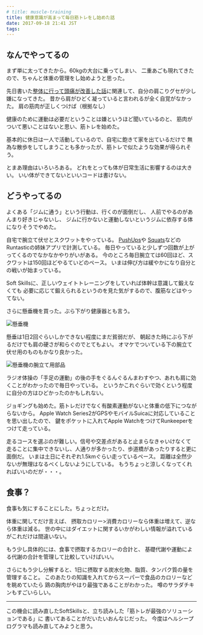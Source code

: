 ```yaml
---
# title: muscle-training
title: 健康意識が高まって毎日筋トレをし始めた話
date: 2017-09-18 21:41 JST
tags:
---
```


## なんでやってるの

まず単に太ってきたから。60kgの大台に乗ってしまい、
二重あごも現れてきたので、ちゃんと体重の管理をし始めようと思った。

先日書いた[整体に行って頭痛が改善した話](/entry/posture-and-headache/)に関連して、自分の肩こりグセが少し嫌になってきた。
昔から肩がひどく凝っていると言われるが全く自覚がなかった。
肩の筋肉が正しくつけば（根拠なし）

健康のために運動は必要だということは嫌というほど聞いているのと、
筋肉がついて悪いことはないと思い、筋トレを始めた。

基本的に休日は一人で活動しているので、自宅に飽きて家を出ているだけで
無為な散歩をしてしまうことも多かったが、筋トレで似たような効果が得られそう。

とまあ理由はいろいろある。
どれをとっても体が日常生活に影響するのは大きい。
いい体ができてないといいコードは書けない。

## どうやってるの

よくある「ジムに通う」という行動は、行くのが面倒だし、
人前でやるのがあんまり好きじゃないし、
ジムに行かないと運動しないというジムに依存する体になりそうでやめた。

自宅で腕立て伏せとスクワットをやっている。
[PushUps](https://itunes.apple.com/jp/app/runtastic-腕立て伏せ-pro/id570180361?mt=8)や
[Squats](https://itunes.apple.com/jp/app/runtastic-スクワット-pro/id570182662?mt=8)などの
Runtasticの姉妹アプリで計測している。
毎日やっていると少しずつ回数が上がってくるのでなかなかやりがいがある。
今のところ毎日腕立ては60回ほど、スクワットは150回ほどやるていどのペース。
いまは伸び方は緩やかになり自分との戦いが始まっている。

Soft Skillsに、正しいウェイトトレーニングをしていれば体幹は意識して鍛えなくても
必要に応じて鍛えられるというのを見た気がするので、腹筋などはやってない。

さらに懸垂機を買った。ぶら下がり健康器とも言う。

![懸垂機](/img/2017-09-18_pullup-stand.jpg)

懸垂は1日2回ぐらいしかできない程度にまだ貧弱だが、
朝起きた時にぶら下がるだけでも肩の硬さが和らぐのでとてもよい。
オマケでついている下の腕立て伏せ用のものもかなり良かった。

![懸垂機の腕立て用部品](/img/2017-09-18_pushup.jpg)

ラジオ体操の「手足の運動」の後の手をぐるんぐるんまわすやつ、あれも肩に効くことがわかったので毎日やっている。
というかこれぐらいで効くという程度に自分の方はひどかったのかもしれない。

ジョギングも始めた。筋トレだけでなく有酸素運動がないと体重の低下につながらないから。
Apple Watch Series2がGPSやモバイルSuicaに対応していることを思い出したので、
鍵をポケットに入れてApple WatchをつけてRunkeeperをつけて走っている。

走るコースを選ぶのが難しい。信号や交差点があると止まらなきゃいけなくて
走ることに集中できないし、人通りが多かったり、歩道橋があったりすると更に面倒だ。
いまは土日にそれぞれ1.5kmぐらい走っているペース。
距離は全然少ないが無理はなるべくしないようにしている。
もうちょっと涼しくなってくれればいいのだが・・・。

## 食事？

食事も気にすることにした。ちょっとだけ。

体重に関してだけ言えば、
摂取カロリー>消費カロリーなら体重は増えて、逆なら体重は減る。
世の中にはダイエットに関するいかがわしい情報が溢れているがこれだけは間違いない。

もう少し具体的には、食事で摂取するカロリーの合計と、
基礎代謝や運動による代謝の合計を管理して比較していけばいい。

さらにもう少し分解すると、1日に摂取する炭水化物、脂質、タンパク質の量を管理すること。
このあたりの知識を入れてからスーパーで食品のカロリーなどを眺めていたら
鶏の胸肉がやはり最強であることがわかった。
噂のサラダチキンもすごいらしい。

---

この機会に読み直したSoftSkillsと、立ち読みした「筋トレが最強のソリューションである」に
書いてあることがだいたいおんなじだった。
今度はヘルシープログラマも読み直してみようと思う。
